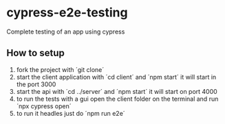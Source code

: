 # cypress-e2e-testing
Complete testing of an app using cypress

## How to setup 

1. fork the project with ´git clone´
2. start the client application with ´cd client´ and ´npm start´ it will start in the port 3000
3. start the api with ´cd ../server´ and ´npm start´ it will start on port 4000
4. to run the tests with a gui open the client folder on the terminal and run ´npx cypress open´ 
5. to run it headles just do ´npm run e2e´
